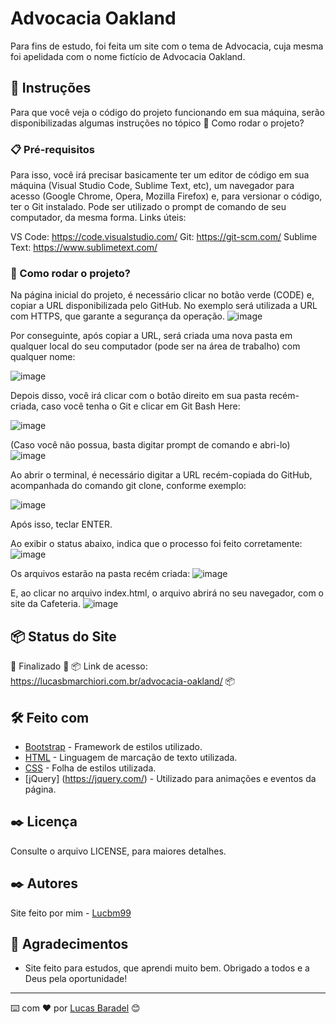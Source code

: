# Advocacia Oakland

Para fins de estudo, foi feita um site com o tema de Advocacia, cuja mesma foi apelidada com o nome fictício de Advocacia Oakland.

## 🚀 Instruções 
Para que você veja o código do projeto funcionando em sua máquina, serão disponibilizadas algumas instruções no tópico 🔧 Como rodar o projeto? 

### 📋 Pré-requisitos
Para isso, você irá precisar basicamente ter um editor de código em sua máquina (Visual Studio Code, Sublime Text, etc), um navegador para acesso (Google Chrome, Opera, Mozilla Firefox) e, para versionar o código, ter o Git instalado. Pode ser utilizado o prompt de comando de seu computador, da mesma forma. 
Links úteis: 

VS Code: https://code.visualstudio.com/
Git: https://git-scm.com/
Sublime Text: https://www.sublimetext.com/

### 🔧 Como rodar o projeto? 
Na página inicial do projeto, é necessário clicar no botão verde (CODE) e, copiar a URL disponibilizada pelo GitHub. No exemplo será utilizada a URL com HTTPS, que garante a segurança da operação. 
![image](https://user-images.githubusercontent.com/45500959/111052239-162cc580-8438-11eb-98f2-54534ce2bf3a.png)

Por conseguinte, após copiar a URL, será criada uma nova pasta em qualquer local do seu computador (pode ser na área de trabalho) com qualquer nome:

![image](https://user-images.githubusercontent.com/45500959/111052244-22188780-8438-11eb-8947-c8b107730b48.png)

Depois disso, você irá clicar com o botão direito em sua pasta recém-criada, caso você tenha o Git e clicar em Git Bash Here: 

![image](https://user-images.githubusercontent.com/45500959/111052259-39f00b80-8438-11eb-9521-64dd3122c847.png)

(Caso você não possua, basta digitar prompt de comando e abri-lo)
![image](https://user-images.githubusercontent.com/45500959/111051405-84ba5500-8431-11eb-9164-789faddb950f.png)

Ao abrir o terminal, é necessário digitar a URL recém-copiada do GitHub, acompanhada do comando git clone, conforme exemplo: 

![image](https://user-images.githubusercontent.com/45500959/111052271-4ecc9f00-8438-11eb-9358-11e19109e1d6.png)

Após isso, teclar ENTER.

Ao exibir o status abaixo, indica que o processo foi feito corretamente: 
![image](https://user-images.githubusercontent.com/45500959/111052281-57bd7080-8438-11eb-8ed3-229fbd2657d1.png)


Os arquivos estarão na pasta recém criada: 
![image](https://user-images.githubusercontent.com/45500959/111052288-5db35180-8438-11eb-8b07-10040a65b795.png)

E, ao clicar no arquivo index.html, o arquivo abrirá no seu navegador, com o site da Cafeteria. 
![image](https://user-images.githubusercontent.com/45500959/111052298-69067d00-8438-11eb-8731-80d5704a4504.png)


## 📦 Status do Site

🚧  Finalizado 🚧
📦 Link de acesso: https://lucasbmarchiori.com.br/advocacia-oakland/ 📦

## 🛠️ Feito com
* [Bootstrap](https://getbootstrap.com/) - Framework de estilos utilizado.
* [HTML](https://developer.mozilla.org/pt-BR/docs/Web/HTML) - Linguagem de marcação de texto utilizada.
* [CSS](https://developer.mozilla.org/pt-BR/docs/Web/CSS) - Folha de estilos utilizada.
* [jQuery] (https://jquery.com/) - Utilizado para animações e eventos da página. 


## ✒️ Licença 
Consulte o arquivo LICENSE, para maiores detalhes.

## ✒️ Autores
Site feito por mim - [Lucbm99](https://github.com/Lucbm99)


## 🎁 Agradecimentos
* Site feito para estudos, que aprendi muito bem. Obrigado a todos e a Deus pela oportunidade!


---
⌨️ com ❤️ por [Lucas Baradel](https://github.com/Lucbm99) 😊
